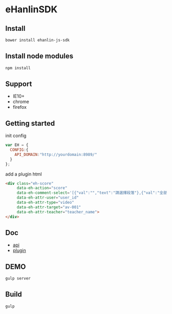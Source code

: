 
eHanlinSDK
==============================

## Install

```bash
bower install ehanlin-js-sdk
```

## Install node modules

```bash
npm install
```

## Support

* IE10+
* chrome
* firefox

## Getting started

init config
```js
var EH = {
  CONFIG:{
    API_DOMAIN:"http://yourdomain:8989/"
  }
};
```

add a plugin html
```html
<div class="eh-score"
     data-eh-action="score"
     data-eh-comment-select='[{"val":"","text":"請選擇段落"},{"val":"全部","text":"全部"}]'
     data-eh-attr-user="user_id"
     data-eh-attr-type="video"
     data-eh-attr-target="av-001"
     data-eh-attr-teacher="teacher_name">
</div>  
```

## Doc

* [api](//github.com/eHanlin/eHanlin-js-sdk/blob/master/doc/api.md)
* [plugin](//github.com/eHanlin/eHanlin-js-sdk/blob/master/doc/plugin.md)

## DEMO

```bash
gulp server
```

## Build

```bash
gulp
```

